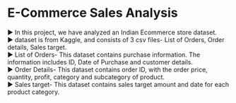 # E-Commerce Sales Analysis

► In this project, we have analyzed an Indian Ecommerce store dataset. <br>
► dataset is from Kaggle, and consists of 3 csv files- List of Orders, Order details, Sales target. <br>
► List of Orders- This dataset contains purchase information. The information includes ID, Date of Purchase and customer details. <br>
► Order Details- This dataset contains order ID, with the order price, quantity, profit, category and subcategory of product. <br>
► Sales target- This dataset contains sales target amount and date for each product category. <br>






